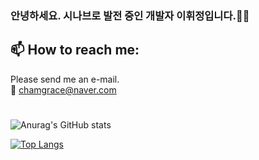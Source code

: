 ### 안녕하세요. 시나브로 발전 중인 개발자 이휘정입니다.👋👋
<!-- ## 🌱 I’m currently learning ...
  ✏ Web FrontEnd : HTML5/CSS3/JavaScript     
  ✏ Web BackEnd : Node.JS     
  ✏ Main Language : JAVA -->
  
  
 ## 📫 How to reach me: 
 Please send me an e-mail.    
  📩 chamgrace@naver.com      

#
 
![Anurag's GitHub stats](https://github-readme-stats.vercel.app/api?username=hwihwi99&show_icons=true&theme=dracula)

[![Top Langs](https://github-readme-stats.vercel.app/api/top-langs/?username=hwihwi99&layout=compact&theme=dracula)](https://github.com/anuraghazra/github-readme-stats)

<!--
**hwihwi99/hwihwi99** is a ✨ _special_ ✨ repository because its `README.md` (this file) appears on your GitHub profile.

Here are some ideas to get you started:

- 🔭 I’m currently working on ...
- 🌱 I’m currently learning ...
- 👯 I’m looking to collaborate on ...
- 🤔 I’m looking for help with ...
- 💬 Ask me about ...
- 📫 How to reach me: ...
- 😄 Pronouns: ...
- ⚡ Fun fact: ...
-->
